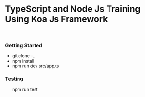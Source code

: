 <h1>TypeScript and Node Js Training Using Koa Js Framework </h1>
<br>
<h3>Getting Started</h3>
<ul>
<li>git clone -...</li>
<li>npm install</li>
<li>npm run dev src/app.ts</li>
</ul>
<h3>Testing</h3>
<ul>npm run test</ul>
